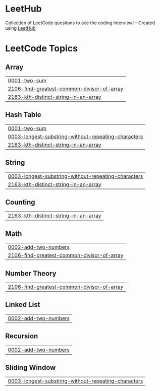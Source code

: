 # LeetHub
Collection of LeetCode questions to ace the coding interview! - Created using [LeetHub](https://github.com/QasimWani/LeetHub)

<!---LeetCode Topics Start-->
# LeetCode Topics
## Array
|  |
| ------- |
| [0001-two-sum](https://github.com/NewChoBo/LeetHub/tree/master/0001-two-sum) |
| [2106-find-greatest-common-divisor-of-array](https://github.com/NewChoBo/LeetHub/tree/master/2106-find-greatest-common-divisor-of-array) |
| [2163-kth-distinct-string-in-an-array](https://github.com/NewChoBo/LeetHub/tree/master/2163-kth-distinct-string-in-an-array) |
## Hash Table
|  |
| ------- |
| [0001-two-sum](https://github.com/NewChoBo/LeetHub/tree/master/0001-two-sum) |
| [0003-longest-substring-without-repeating-characters](https://github.com/NewChoBo/LeetHub/tree/master/0003-longest-substring-without-repeating-characters) |
| [2163-kth-distinct-string-in-an-array](https://github.com/NewChoBo/LeetHub/tree/master/2163-kth-distinct-string-in-an-array) |
## String
|  |
| ------- |
| [0003-longest-substring-without-repeating-characters](https://github.com/NewChoBo/LeetHub/tree/master/0003-longest-substring-without-repeating-characters) |
| [2163-kth-distinct-string-in-an-array](https://github.com/NewChoBo/LeetHub/tree/master/2163-kth-distinct-string-in-an-array) |
## Counting
|  |
| ------- |
| [2163-kth-distinct-string-in-an-array](https://github.com/NewChoBo/LeetHub/tree/master/2163-kth-distinct-string-in-an-array) |
## Math
|  |
| ------- |
| [0002-add-two-numbers](https://github.com/NewChoBo/LeetHub/tree/master/0002-add-two-numbers) |
| [2106-find-greatest-common-divisor-of-array](https://github.com/NewChoBo/LeetHub/tree/master/2106-find-greatest-common-divisor-of-array) |
## Number Theory
|  |
| ------- |
| [2106-find-greatest-common-divisor-of-array](https://github.com/NewChoBo/LeetHub/tree/master/2106-find-greatest-common-divisor-of-array) |
## Linked List
|  |
| ------- |
| [0002-add-two-numbers](https://github.com/NewChoBo/LeetHub/tree/master/0002-add-two-numbers) |
## Recursion
|  |
| ------- |
| [0002-add-two-numbers](https://github.com/NewChoBo/LeetHub/tree/master/0002-add-two-numbers) |
## Sliding Window
|  |
| ------- |
| [0003-longest-substring-without-repeating-characters](https://github.com/NewChoBo/LeetHub/tree/master/0003-longest-substring-without-repeating-characters) |
<!---LeetCode Topics End-->